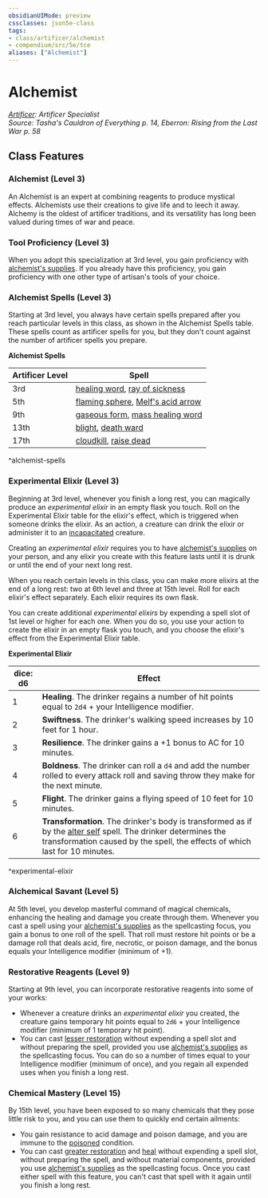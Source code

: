 ```yaml
---
obsidianUIMode: preview
cssclasses: json5e-class
tags:
- class/artificer/alchemist
- compendium/src/5e/tce
aliases: ["Alchemist"]
---
```

# Alchemist
*[Artificer](./artificer-tce.md#): Artificer Specialist*  
*Source: Tasha's Cauldron of Everything p. 14, Eberron: Rising from the Last War p. 58*  


## Class Features

### Alchemist (Level 3)

An Alchemist is an expert at combining reagents to produce mystical effects. Alchemists use their creations to give life and to leech it away. Alchemy is the oldest of artificer traditions, and its versatility has long been valued during times of war and peace.

### Tool Proficiency (Level 3)

When you adopt this specialization at 3rd level, you gain proficiency with [alchemist's supplies](alchemists-supplies.md#). If you already have this proficiency, you gain proficiency with one other type of artisan's tools of your choice.

### Alchemist Spells (Level 3)

Starting at 3rd level, you always have certain spells prepared after you reach particular levels in this class, as shown in the Alchemist Spells table. These spells count as artificer spells for you, but they don't count against the number of artificer spells you prepare.

**Alchemist Spells**

| Artificer Level | Spell |
|-----------------|-------|
| 3rd | [healing word](../../spells/healing-word.md#), [ray of sickness](../../spells/ray-of-sickness.md#) |
| 5th | [flaming sphere](../../spells/flaming-sphere.md#), [Melf's acid arrow](../../spells/melfs-acid-arrow.md#) |
| 9th | [gaseous form](../../spells/gaseous-form.md#), [mass healing word](../../spells/mass-healing-word.md#) |
| 13th | [blight](../../spells/blight.md#), [death ward](../../spells/death-ward.md#) |
| 17th | [cloudkill](../../spells/cloudkill.md#), [raise dead](../../spells/raise-dead.md#) |
^alchemist-spells

### Experimental Elixir (Level 3)

Beginning at 3rd level, whenever you finish a long rest, you can magically produce an *experimental elixir* in an empty flask you touch. Roll on the Experimental Elixir table for the elixir's effect, which is triggered when someone drinks the elixir. As an action, a creature can drink the elixir or administer it to an [incapacitated](../../../Rules%20&%20Options/5e%20Rules/conditions.md##incapacitated) creature.

Creating an *experimental elixir* requires you to have [alchemist's supplies](alchemists-supplies.md#.md#) on your person, and any elixir you create with this feature lasts until it is drunk or until the end of your next long rest.

When you reach certain levels in this class, you can make more elixirs at the end of a long rest: two at 6th level and three at 15th level. Roll for each elixir's effect separately. Each elixir requires its own flask.

You can create additional *experimental elixirs* by expending a spell slot of 1st level or higher for each one. When you do so, you use your action to create the elixir in an empty flask you touch, and you choose the elixir's effect from the Experimental Elixir table.

**Experimental Elixir**

| dice: d6 | Effect |
|----------|--------|
| 1 | **Healing**. The drinker regains a number of hit points equal to `2d4` + your Intelligence modifier. |
| 2 | **Swiftness**. The drinker's walking speed increases by 10 feet for 1 hour. |
| 3 | **Resilience**. The drinker gains a +1 bonus to AC for 10 minutes. |
| 4 | **Boldness**. The drinker can roll a `d4` and add the number rolled to every attack roll and saving throw they make for the next minute. |
| 5 | **Flight**. The drinker gains a flying speed of 10 feet for 10 minutes. |
| 6 | **Transformation**. The drinker's body is transformed as if by the [alter self](../../spells/alter-self.md#) spell. The drinker determines the transformation caused by the spell, the effects of which last for 10 minutes. |
^experimental-elixir

### Alchemical Savant (Level 5)

At 5th level, you develop masterful command of magical chemicals, enhancing the healing and damage you create through them. Whenever you cast a spell using your [alchemist's supplies](alchemists-supplies.md#.md#.md#) as the spellcasting focus, you gain a bonus to one roll of the spell. That roll must restore hit points or be a damage roll that deals acid, fire, necrotic, or poison damage, and the bonus equals your Intelligence modifier (minimum of +1).

### Restorative Reagents (Level 9)

Starting at 9th level, you can incorporate restorative reagents into some of your works:

- Whenever a creature drinks an *experimental elixir* you created, the creature gains temporary hit points equal to `2d6` + your Intelligence modifier (minimum of 1 temporary hit point).  
- You can cast [lesser restoration](../../spells/lesser-restoration.md#) without expending a spell slot and without preparing the spell, provided you use [alchemist's supplies](alchemists-supplies.md#.md#.md#.md#) as the spellcasting focus. You can do so a number of times equal to your Intelligence modifier (minimum of once), and you regain all expended uses when you finish a long rest.  

### Chemical Mastery (Level 15)

By 15th level, you have been exposed to so many chemicals that they pose little risk to you, and you can use them to quickly end certain ailments:

- You gain resistance to acid damage and poison damage, and you are immune to the [poisoned](../../../Rules%20&%20Options/5e%20Rules/conditions.md##poisoned) condition.  
- You can cast [greater restoration](../../spells/greater-restoration.md#) and [heal](../../spells/heal.md#) without expending a spell slot, without preparing the spell, and without material components, provided you use [alchemist's supplies](alchemists-supplies.md#.md#.md#.md#.md#) as the spellcasting focus. Once you cast either spell with this feature, you can't cast that spell with it again until you finish a long rest.